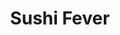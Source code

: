 ---
layout: place
title: "Sushi Fever"
permalink: /texas/cedar-park/sushi-fever.html
stateAbbr: TX
stateName: Texas
cityName: Cedar Park
seo:
  name: "Sushi Fever"
  type: Restaurant
  links: http://www.sushifevertx.com/
description: "Looking for sushi in Cedar Park, Texas? Check out Sushi Fever for a delightful Japanese dining experience. Enjoy a variety of sushi and other dishes in a wel..."
place_id: ChIJ5RJ3OP0sW4YRywIYK3cY_e4
photos:
  - name: >-
      places/ChIJ5RJ3OP0sW4YRywIYK3cY_e4/photos/AeeoHcK3g3Q0x7gSF6XJLwKuheBT4a7zokslVEQiKFH-xSSmxLKOu2eHSRn48baXAoLrxaXUM4v26BHQEqHyuv5YH7HXtTD9XceqC8fcBN3RfBccCZIwJZsUMAVbtz-kpjkr5usWyduP1efeMiDv4yNMXyAueq0EyIt4MUe9Psa7I-G9gYWyQnj9HhZldO0zdi56VPRY7ox5HTuwuIS2oncFAOAFnhiNXtBEbH1lLUCXhMVN1i6pchaouJhp7RtCLE04GIqW5MxLGHiUsfKpQjZHDSk4ggoaGQ_ReOqarU25KdOtilnWU0zdoxsL4L36otrotTdhk5T0r_wXTmTdw7VL9thEXCdzJyOvXWyI0e_uzM75Yrgc27zqhb4uzLYwpNIhAwqJP0kRLobIQgF7ww3bZPnd7kZM-JhdG4_vOvzU384o6SU2
    widthPx: 4032
    heightPx: 1960
    authorAttributions:
      - displayName: New Mexicast
        uri: https://maps.google.com/maps/contrib/114546532604942127390
        photoUri: >-
          https://lh3.googleusercontent.com/a-/ALV-UjVuaqpAsiGtSEgRZvleiqhDf5q-NfG19RHW9aQxaBopfd32eVZYOg=s100-p-k-no-mo
    flagContentUri: >-
      https://www.google.com/local/imagery/report/?cb_client=maps_api_places.places_api&image_key=!1e10!2sCIHM0ogKEICAgIDkxs-NpAE&hl=en-US
    googleMapsUri: >-
      https://www.google.com/maps/place//data=!3m4!1e2!3m2!1sCIHM0ogKEICAgIDkxs-NpAE!2e10!4m2!3m1!1s0x865b2cfd387712e5:0xeefd18772b1802cb
  - name: >-
      places/ChIJ5RJ3OP0sW4YRywIYK3cY_e4/photos/AeeoHcJfh-3YIDTJ91_RWVOcWtFxrtkTWytGAaIldy06gkYspQmWWlI-vgAK5kGWl01QcScaRN2D7d11gwjBTaJdHUoYEZo_4nI9TrJxeNEtLhmFhSDTEbtrcqqjBuggkjLZN_MxGemYRazWFYG2SFZoPA42V6cZItaIM-YU3IHxhZf1s2s5gsm9yQ7nO-4Oslul9VEJkH5JQ-eXMpir0sKQWAy27vb3nqjBrGhvDG-iHtdI00W44QJnuQd4tC-1Pzsc_128uKC-O7_a-5XHnCP87L4JS2F5hUQnAm5cUTI16I9h71wGwrzrc0SJk6KTLJBsTuRqNiosH2kSD7sdaH4UYBRZZkYlWzk35B2lb7Asn-U78_xEyypCMOAYgkBSxtyvq5rbNZeZNiYKzqSaVwmBYIZQzNMEcG1F9xMX99cu7tWg7MTo
    widthPx: 3600
    heightPx: 4800
    authorAttributions:
      - displayName: Jennifer Diaz Ruby
        uri: https://maps.google.com/maps/contrib/117885700907844597842
        photoUri: >-
          https://lh3.googleusercontent.com/a/ACg8ocKMcJQGjdLpPxGd9T6Tr9fQdKB2lYDGijvKOcCR-We5v6lo8w=s100-p-k-no-mo
    flagContentUri: >-
      https://www.google.com/local/imagery/report/?cb_client=maps_api_places.places_api&image_key=!1e10!2sCIHM0ogKEICAgMDIl4ubigE&hl=en-US
    googleMapsUri: >-
      https://www.google.com/maps/place//data=!3m4!1e2!3m2!1sCIHM0ogKEICAgMDIl4ubigE!2e10!4m2!3m1!1s0x865b2cfd387712e5:0xeefd18772b1802cb
  - name: >-
      places/ChIJ5RJ3OP0sW4YRywIYK3cY_e4/photos/AeeoHcJEWgg5ioApYYtWyhpgHDOwM-8Jmoj8JzjiOD1DyBeXxxrLEZcQcIJpREqs3lWnJVeHNY2JbIQJbF3n20XrbZMZ3rqa51nbsElDxpta9izpsgHya2ItR3YpinItLG2LoiBH2BqxkLI3frvbfvgCI9v51Wv4qcEZFfJVCabrTGii1zraYIXh_P2OBH1COSP2_iMR5t40y3Dknv7EXZ1J9cE_SpNf3dpsxHTXkZPXDK-0fhqQC-Nla02Ptp8dSPR-LT3SzHjJvraQv1P7xGj1VAbZZv7x1U3Iz4PatB35ntSeOA
    widthPx: 3245
    heightPx: 1825
    authorAttributions:
      - displayName: Sushi Fever
        uri: https://maps.google.com/maps/contrib/100993849317259821094
        photoUri: >-
          https://lh3.googleusercontent.com/a-/ALV-UjXRyB7YvckjBmxd9Ej-RORben7s8z_ANz3oFNlU0fxQ9idcu5k=s100-p-k-no-mo
    flagContentUri: >-
      https://www.google.com/local/imagery/report/?cb_client=maps_api_places.places_api&image_key=!1e10!2sAF1QipNxPufaRldAlevOqKJILcrm33FAQVKPiN_mu8Lq&hl=en-US
    googleMapsUri: >-
      https://www.google.com/maps/place//data=!3m4!1e2!3m2!1sAF1QipNxPufaRldAlevOqKJILcrm33FAQVKPiN_mu8Lq!2e10!4m2!3m1!1s0x865b2cfd387712e5:0xeefd18772b1802cb
  - name: >-
      places/ChIJ5RJ3OP0sW4YRywIYK3cY_e4/photos/AeeoHcLm70SSaX5ZET2own8-xHySxyF1VGwj3aCq4fChpj0Mzmrcn28KYVyg-e9WjMxfabCmYqC7Uw2mXOCtHoPbr6jg1afwJTs_QBuIcPIngGPAMKvj5_1dj1tM7RwA66N-EWUAJW779PbgV78fTMXFJ7BCxOk3UvTxe64eQIP1dlPtsqCNaSEyColaDaoYqKTAfw_jrj3q4yJnLA9vLibpCt7SiFnPlJlRR9xRwH53o7NIFg5g_9Z9HfoE3uL06XSrnhobXuCPuQaDr2b3iyejjWz96NZaJTYfEZIa0MWraQJz03nnAKd0wnMJUXdwEweb3F0Vidp-oswd2sL7j-N5zGmx7VqE2_-ByWIGFVJoK4EQlR3J5sKYp4WWnA5nGrnuj8Yq-o7uPXmQg0EHMbXTnY3Hb8DW2swnib6gcmGF0oazroM5
    widthPx: 4032
    heightPx: 3024
    authorAttributions:
      - displayName: James Tauzin
        uri: https://maps.google.com/maps/contrib/107918414852538568778
        photoUri: >-
          https://lh3.googleusercontent.com/a-/ALV-UjVksQc6WGQIQhae1_V6QgXvw18_A-zNHhdSuyV1UgQTHJh5FP4X=s100-p-k-no-mo
    flagContentUri: >-
      https://www.google.com/local/imagery/report/?cb_client=maps_api_places.places_api&image_key=!1e10!2sCIHM0ogKEICAgIDrv_as0wE&hl=en-US
    googleMapsUri: >-
      https://www.google.com/maps/place//data=!3m4!1e2!3m2!1sCIHM0ogKEICAgIDrv_as0wE!2e10!4m2!3m1!1s0x865b2cfd387712e5:0xeefd18772b1802cb
  - name: >-
      places/ChIJ5RJ3OP0sW4YRywIYK3cY_e4/photos/AeeoHcLfF595Llr0OnaPxqw6bjVdbtf2wd6ExEhFTmvOQ8vDRud-4aY8KnVr3cwXVMU2A0XYUgwtQtHFdqoWEbTOEqKAFNEcRBlqt_QMKclt87GSfqHE04_IHDuH1ZmemLc6wE5EJ5UaQI0_j7Depe0ZHtNn8yH5xVxmLBj35kVCD3T3PKdgI6Amz8CwIahAZMW8z6SILWJfutSibkktiIc4DyFBvnGpg2DmvkAyNQVUNJEDUsJVG2XnQ5uopIFzCXwVrqu5xFp19F6dg2Afh7ocwluW1wmoBpazAGYPU4t1MybaBLeY6m7wZ2F09KXkBAmetqGkMTAMHsEEnLEPy8-YJoDHJN2HwBCNJCGeAui91WcaWT1ymdGY5GUaReYBXIFu6N8KQkopawqLZ3nV0M1e_PcpXBa8VS25RT7OubnimXpWn983
    widthPx: 4000
    heightPx: 3000
    authorAttributions:
      - displayName: August Moon
        uri: https://maps.google.com/maps/contrib/103606487580734751836
        photoUri: >-
          https://lh3.googleusercontent.com/a-/ALV-UjVczqrkAhRZZ9Xrhets1xTOp8bI6BNzoyvTpPb74pCBGO3Aqesb=s100-p-k-no-mo
    flagContentUri: >-
      https://www.google.com/local/imagery/report/?cb_client=maps_api_places.places_api&image_key=!1e10!2sCIHM0ogKEICAgIDuuuGGvQE&hl=en-US
    googleMapsUri: >-
      https://www.google.com/maps/place//data=!3m4!1e2!3m2!1sCIHM0ogKEICAgIDuuuGGvQE!2e10!4m2!3m1!1s0x865b2cfd387712e5:0xeefd18772b1802cb
  - name: >-
      places/ChIJ5RJ3OP0sW4YRywIYK3cY_e4/photos/AeeoHcL3Nmv3HJ-lROlxvD7TxJkZYxZYwCl-DG36ceJzSYBmoecGyooN9NS2hC0cKnsVO2Ayc8UbwjRl5suBgL6a-mvBxgTQsQd6h4VThfrCLV_zN_UiDzvn29BGDyvEWGyikRc_bWqhbBdMNAKqe2MSjT738DpJYWU5cNC7NLkSXzZxlUt4yJHySccSewkPM0Jxxi15TA8yFMbg_DWowU-SwYHYwR3T1ELGFAgczFQ897j4q5JZLV9iHvZx_l9gTGPgrGT_XqNuOa9XXLY-8_nlU4raVnh_Rup2xkQIMFXIEbAdzeb-65UqhDAmqoyAAA4PfDXkL0KpQOBfK3E1yPxZqF6zcdA68LH8ijibfQaq_gQknlQeTWArOzMCPn4vmUxj_6_35fOFOets_UmTadzS4FJNTnSJ8f6Zkc1G74S4wbAnaA
    widthPx: 4032
    heightPx: 2268
    authorAttributions:
      - displayName: Jeff Dunn
        uri: https://maps.google.com/maps/contrib/111349745464357013971
        photoUri: >-
          https://lh3.googleusercontent.com/a-/ALV-UjWMuqr_VwwHdE0CGh11IWjhTaz7_xgduOSApB2D_K8KnXAaN7i6Rw=s100-p-k-no-mo
    flagContentUri: >-
      https://www.google.com/local/imagery/report/?cb_client=maps_api_places.places_api&image_key=!1e10!2sCIHM0ogKEICAgICTksb_cA&hl=en-US
    googleMapsUri: >-
      https://www.google.com/maps/place//data=!3m4!1e2!3m2!1sCIHM0ogKEICAgICTksb_cA!2e10!4m2!3m1!1s0x865b2cfd387712e5:0xeefd18772b1802cb
  - name: >-
      places/ChIJ5RJ3OP0sW4YRywIYK3cY_e4/photos/AeeoHcIkC6NZLm4ZQ3AEORZb8AlQ8pzR6B-Bqe8U1GtXMTbqOMwOQxjJvcdcrdrVJmyDcb4-2pKANqTGHt153PJeDI-uYu4wEY-szEtx-f4SrBwuGOpxHIN17NvsjyVk6SJvUrJ-VVHV8OfjP4G_hwexVlpwuhskkxtGFVjDEhkEe_sftfUTekLX1iDyx-SCTj4W13Bbvm7Jk5EMSjEgG9thDbKQ7YI7k5ZdioaIhKbaqJTIkSPdSorF-3QMjvBZd4U2MlG3ZRm3XejSaqfStF8Gqgzx592G5Q3G9nFurzE1WRStWUnxPh4ky06CPDsj-ZCXZL5VuE4koeFV6-MgWNORYB2ROdF1FeUP5IctfNn8n0i_LFOOC9hgnqbzVK3YE2MZCL586eMbNm-xw3Ra8vxSUrGMwiAenEmNe4LV3rkG5dQ_Iw
    widthPx: 4160
    heightPx: 3120
    authorAttributions:
      - displayName: Robert Bernstein
        uri: https://maps.google.com/maps/contrib/106866180009522378529
        photoUri: >-
          https://lh3.googleusercontent.com/a/ACg8ocKgVh5-33pJ5h30J1EEbOfFwmqUheb7jo-VJ-KK6ckzrMXR5w=s100-p-k-no-mo
    flagContentUri: >-
      https://www.google.com/local/imagery/report/?cb_client=maps_api_places.places_api&image_key=!1e10!2sCIHM0ogKEICAgIDEl_v1JA&hl=en-US
    googleMapsUri: >-
      https://www.google.com/maps/place//data=!3m4!1e2!3m2!1sCIHM0ogKEICAgIDEl_v1JA!2e10!4m2!3m1!1s0x865b2cfd387712e5:0xeefd18772b1802cb
  - name: >-
      places/ChIJ5RJ3OP0sW4YRywIYK3cY_e4/photos/AeeoHcLqiy5t1eJEDl9yH1TC6NXnB_fx1fnNdLL1GKlfIAaboj174U_bBzDTqRNTfvcPK-M-2xnBUvq5uWXpvW07R6SFQy0f4ZsKk5xQWlTTuQC6sLw1W51m4xNxVYXIooJJdye67A1cWHxDwOWWy3t96EVjJfSD2aiV9N4iTSBHikQMkpzZ0G7Lzqr-YEvPBymOwSj_KZPBQHc2t5u724ftPRg53s-DPfl6MCpWKiUygAHubkj39FJqkL5MxADQvyScjcvKjHHp2PZNDhYaUWcwD92qn9dbP_SJJs0vH7MqPJw2v8g90uzNQcGig7GOpXJjLkqFJwsPWXmriHAjaDeHFQKYpS3RG4LQIn7sL1MN0jX-g2d0PeYBecckx4yOeAjcJTe6Ainr5rTDHx5nPQbcjVTJooHLNuG9nz8QPykNAPZl3g
    widthPx: 4032
    heightPx: 3024
    authorAttributions:
      - displayName: Kyla Edmonds
        uri: https://maps.google.com/maps/contrib/118420465003782377957
        photoUri: >-
          https://lh3.googleusercontent.com/a-/ALV-UjX9lDBMXUPdvI4nBlQNtEyEN5fr15VTSnthJCUrqWe5w93S-PW_=s100-p-k-no-mo
    flagContentUri: >-
      https://www.google.com/local/imagery/report/?cb_client=maps_api_places.places_api&image_key=!1e10!2sCIHM0ogKEICAgICm_bDWTg&hl=en-US
    googleMapsUri: >-
      https://www.google.com/maps/place//data=!3m4!1e2!3m2!1sCIHM0ogKEICAgICm_bDWTg!2e10!4m2!3m1!1s0x865b2cfd387712e5:0xeefd18772b1802cb
  - name: >-
      places/ChIJ5RJ3OP0sW4YRywIYK3cY_e4/photos/AeeoHcJ1aiwRCoyJsiNHMhxfyUtwwDHCz--iFD2lYnaAdmeabpGaFxneyPWRm6mVt7dVj_wHLc7dzt301IHs4I9OjUvApFRn2ERBGfCbaxHJS5kGTqMR0rrj1aFjjiK0WeUQ-3Mb5teLaLJERxpGPWoxZUPHzfqIBsM4EdpxLzVHdCEtjfaasQbhIv3PHY8P_BH3glToEsJRQU2j8f77xQ8gxAGFUMDYxtumK5wJ8H0lYpaUd_ZjC3zt7wmgf6-GpiNMFvFKY4B_-3vd662360SWfGGo1tRwtsnGj1EskGYJRW8NDbNduwjUP4Az3AWKRaVhRkmPjEWTybqMYeDs7JbyU_PLQqGNP3VcqBxdM3N9AHmCpCdBpyQvhc_UjKTq_khUIY3MJ8g4vWcp5_g3Y82sEXlAC8NvpUslQn4Tg53NthnE36Ke
    widthPx: 4032
    heightPx: 3024
    authorAttributions:
      - displayName: Frankie Baybeez
        uri: https://maps.google.com/maps/contrib/101598586573545032857
        photoUri: >-
          https://lh3.googleusercontent.com/a/ACg8ocKt9d6z4T6Ef1ThhLIrjZwtmSldJxDJbk_EQ1QrwbhyWsfG1g=s100-p-k-no-mo
    flagContentUri: >-
      https://www.google.com/local/imagery/report/?cb_client=maps_api_places.places_api&image_key=!1e10!2sCIHM0ogKEICAgIDmkuu1uwE&hl=en-US
    googleMapsUri: >-
      https://www.google.com/maps/place//data=!3m4!1e2!3m2!1sCIHM0ogKEICAgIDmkuu1uwE!2e10!4m2!3m1!1s0x865b2cfd387712e5:0xeefd18772b1802cb
  - name: >-
      places/ChIJ5RJ3OP0sW4YRywIYK3cY_e4/photos/AeeoHcL6AOrJhGExTRkSrk8s1LmRj6Y5vYn_T1trUQX6m0ejtIjziLI5QItdwYZ-i8NiJ_EPm1uv6u3TiYer8LWAHt3wJcPcKCNvppEEea7DaYG3oB2yr3e-I77EZ-D4JfQkpc8OAtf9dO4hJO1Cm0wYzcIZG5i4WhZgvMKHkiLQxozxbvfwTcHGF7ETK9yBxjwX025RaEo2CwryvIAafCzIa0HAANj9nkUrUnBQVx4pLCO6AEo35xv3ELlh9mLEE_ZK8nWaeo4pYUIVuLqaahDV8odqwsk8XBbnfDawyQfKfZuIJEC-SAq-ul07kyTzuzvdQVVXB2xwXunE0RwHMt1Mi2IgXuXlPWEjTqn2j76VTvpree3LSBH5EUkfd3nVxD-WlZ0XeIBwm_C22mGQe5TytJSJe81ZVU8m7Qzs10CIA5veuTo
    widthPx: 1284
    heightPx: 963
    authorAttributions:
      - displayName: Jonathan Murphy
        uri: https://maps.google.com/maps/contrib/103457935412439231992
        photoUri: >-
          https://lh3.googleusercontent.com/a/ACg8ocK2hMHEmK2evhZa-wkcZFLDvH-aAOyUuIlbvH58nrAIbpGqeg=s100-p-k-no-mo
    flagContentUri: >-
      https://www.google.com/local/imagery/report/?cb_client=maps_api_places.places_api&image_key=!1e10!2sCIHM0ogKEICAgIDroPHHoQE&hl=en-US
    googleMapsUri: >-
      https://www.google.com/maps/place//data=!3m4!1e2!3m2!1sCIHM0ogKEICAgIDroPHHoQE!2e10!4m2!3m1!1s0x865b2cfd387712e5:0xeefd18772b1802cb
address: 905 E Whitestone Blvd, Cedar Park, TX 78613, USA
street: 905 E Whitestone Blvd
city: Cedar Park
state: TX
zip: '78613'
country: USA
neighborhood: null
latitude: '30.525328'
longitude: '-97.820169'
accessibility_options:
  wheelchairAccessibleParking: true
  wheelchairAccessibleEntrance: true
  wheelchairAccessibleRestroom: true
  wheelchairAccessibleSeating: true
business_status: OPERATIONAL
name: Sushi Fever
google_maps_links:
  directionsUri: >-
    https://www.google.com/maps/dir//''/data=!4m7!4m6!1m1!4e2!1m2!1m1!1s0x865b2cfd387712e5:0xeefd18772b1802cb!3e0
  placeUri: https://maps.google.com/?cid=17220947450237813451
  writeAReviewUri: >-
    https://www.google.com/maps/place//data=!4m3!3m2!1s0x865b2cfd387712e5:0xeefd18772b1802cb!12e1
  reviewsUri: >-
    https://www.google.com/maps/place//data=!4m4!3m3!1s0x865b2cfd387712e5:0xeefd18772b1802cb!9m1!1b1
  photosUri: >-
    https://www.google.com/maps/place//data=!4m3!3m2!1s0x865b2cfd387712e5:0xeefd18772b1802cb!10e5
primary_type: Sushi Restaurant
opening_hours:
  regular: null
  current: null
secondary_opening_hours:
  regular:
    weekdayDescriptions: null
    type: null
  current:
    weekdayDescriptions: null
    type: null
phone: (512) 259-1010
price_level: PRICE_LEVEL_MODERATE
price_range: $30 &ndash; $50
rating: '4.5'
rating_count: 1103
website: http://www.sushifevertx.com/
reviews: null
parking_options: null
payment_options: null
allow_dogs: null
curbside_pickup: null
delivery: null
dine_in: null
good_for_children: null
good_for_groups: null
good_for_sports: null
live_music: null
menu_for_children: null
outdoor_seating: null
reservable: null
restroom: null
serves_beer: null
serves_breakfast: null
serves_brunch: null
serves_cocktails: null
serves_coffee: null
serves_dinner: null
serves_dessert: null
serves_lunch: null
serves_vegetarian_food: null
serves_wine: null
takeout: null
summary: null

---